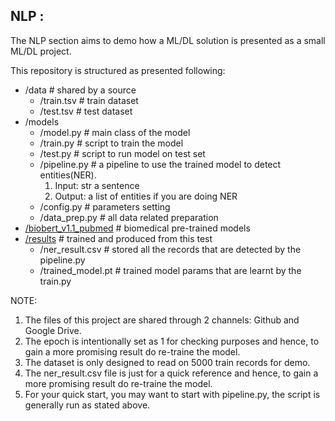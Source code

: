 ## NLP : 

The NLP section aims to demo how a ML/DL solution is presented as a small ML/DL project. 

This repository is structured as presented following:

- /data # shared by a source
    - /train.tsv # train dataset
    - /test.tsv # test dataset
- /models
    - /model.py # main class of the model
    - /train.py # script to train the model
    - /test.py # script to run model on test set
    - /pipeline.py # a pipeline to use the trained model to detect entities(NER).
        1. Input: str a sentence
        2. Output: a list of entities if you are doing NER
    - /config.py # parameters setting
    - /data_prep.py # all data related preparation
- [/biobert_v1.1_pubmed](https://drive.google.com/drive/folders/1b4N2DFNLZomkYTyPZOWZ98SGbF5P90mZ?usp=sharing) # biomedical pre-trained models 
- [/results](https://drive.google.com/drive/folders/1U27eyYw2Luh0-3-XruqgI0cSUBzxfac8?usp=sharing) # trained and produced from this test
    - /ner_result.csv # stored all the records that are detected by the pipeline.py
    - /trained_model.pt # trained model params that are learnt by the train.py


NOTE: 
1. The files of this project are shared through 2 channels: Github and Google Drive.
2. The epoch is intentionally set as 1 for checking purposes and hence, to gain a more promising result do re-traine the model.
3. The dataset is only designed to read on 5000 train records for demo.
4. The ner_result.csv file is just for a quick reference and hence, to gain a more promising result do re-traine the model.
5. For your quick start, you may want to start with pipeline.py, the script is generally run as stated above.
